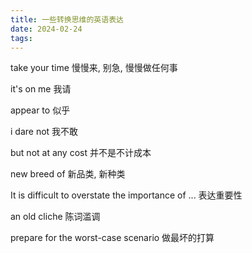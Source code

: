 ```yaml
---
title: 一些转换思维的英语表达
date: 2024-02-24
tags:
---
```


take your time 慢慢来, 别急, 慢慢做任何事

it's on me 我请

appear to 似乎

i dare not 我不敢

but not at any cost 并不是不计成本

new breed of  新品类, 新种类

It is difficult to overstate the importance of ... 表达重要性

an old cliche 陈词滥调

prepare for the worst-case scenario 做最坏的打算